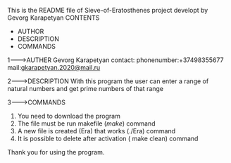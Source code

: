 This is the README file of  Sieve-of-Eratosthenes project developt by Gevorg Karapetyan CONTENTS

* AUTHOR
 * DESCRIPTION
 * COMMANDS

1--->AUTHER
Gevorg Karapetyan contact: phonenumber:+37498355677 mail:gkarapetyan.2020@mail.ru

2--->DESCRIPTION
With this program the user can enter a range of natural numbers and get prime numbers of that range

3--->COMMANDS
1) You need to download the program
2) The file must be run makefile (*make*) command
3) A new file is created (Era) that works (./Era) command
4) It is possible to delete after activation ( make clean) command

  Thank you for using the program.
